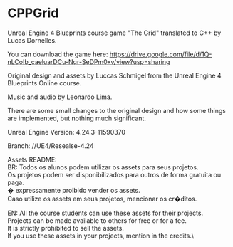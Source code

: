 # CPPGrid

Unreal Engine 4 Blueprints course game "The Grid" translated to C++ by Lucas Dornelles.

You can download the game here: https://drive.google.com/file/d/1Q-nLCoIb_caeluarDCu-Nqr-SeDPm0xv/view?usp=sharing

Original design and assets by Luccas Schmigel from the Unreal Engine 4 Blueprints Online course.

Music and audio by Leonardo Lima.

There are some small changes to the original design and how some things are implemented, but nothing much significant.

Unreal Engine Version: 4.24.3-11590370

Branch: //UE4/Resealse-4.24


Assets README:\
BR: Todos os alunos podem utilizar os assets para seus projetos.\
Os projetos podem ser disponibilizados para outros de forma gratuita ou paga.\
� expressamente proibido vender os assets.\
Caso utilize os assets em seus projetos, mencionar os cr�ditos.

EN: All the course students can use these assets for their projects.\
Projects can be made available to others for free or for a fee.\
It is strictly prohibited to sell the assets.\
If you use these assets in your projects, mention in the credits.\
